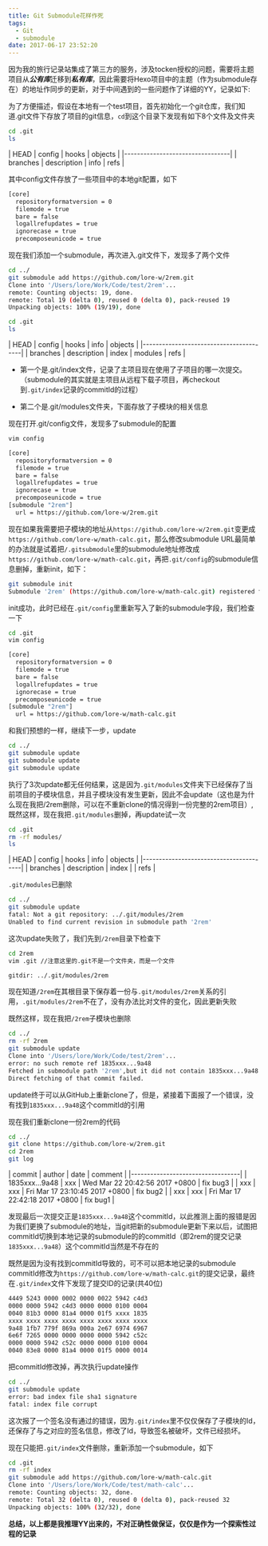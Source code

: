 ```yaml
---
title: Git Submodule花样作死
tags:
  - Git
  - submodule
date: 2017-06-17 23:52:20
---
```


因为我的旅行记录站集成了第三方的服务，涉及tocken授权的问题，需要将主题项目从***公有库***迁移到***私有库***，因此需要将Hexo项目中的主题（作为submodule存在）的地址作同步的更新，对于中间遇到的一些问题作了详细的YY，记录如下:

为了方便描述，假设在本地有一个test项目，首先初始化一个git仓库，我们知道.git文件下存放了项目的git信息，`cd`到这个目录下发现有如下8个文件及文件夹

```bash
cd .git
ls
```
| HEAD | config | hooks | objects |
|---------------------------------|
| branches | description | info | refs |

其中config文件存放了一些项目中的本地git配置，如下

```bash
[core]
  repositoryformatversion = 0
  filemode = true
  bare = false
  logallrefupdates = true
  ignorecase = true
  precomposeunicode = true
```


现在我们添加一个submodule，再次进入.git文件下，发现多了两个文件

```bash
cd ../
git submodule add https://github.com/lore-w/2rem.git
Clone into '/Users/lore/Work/Code/test/2rem'...
remote: Counting objects: 19, done.
remote: Total 19 (delta 0), reused 0 (delta 0), pack-reused 19
Unpacking objects: 100% (19/19), done

cd .git
ls
```
| HEAD | config | hooks | info | objects |
|----------------------------------------|
| branches | description | index | modules | refs |

+ 第一个是.git/index文件，记录了主项目现在使用了子项目的哪一次提交。（submodule的其实就是主项目从远程下载子项目，再checkout到`.git/index`记录的commitId的过程）

+ 第二个是.git/modules文件夹，下面存放了子模块的相关信息

现在打开.git/config文件，发现多了submodule的配置

```bash
vim config
```

```bash
[core]
  repositoryformatversion = 0
  filemode = true
  bare = false
  logallrefupdates = true
  ignorecase = true
  precomposeunicode = true
[submodule "2rem"]
  url = https://github.com/lore-w/2rem.git
```

现在如果我需要把子模块的地址从`https://github.com/lore-w/2rem.git`变更成`https://github.com/lore-w/math-calc.git`，那么修改submodule URL最简单的办法就是试着把`/.gitsubmodule`里的submodule地址修改成`https://github.com/lore-w/math-calc.git`，再把`.git/config`的submodule信息删掉，重新init，如下：

```bash
git submodule init
Submodule '2rem' (https://github.com/lore-w/math-calc.git) registered for path '2rem'

```

init成功，此时已经在`.git/config`里重新写入了新的submodule字段，我们检查一下

```bash
cd .git
vim config
```

```bash
[core]
  repositoryformatversion = 0
  filemode = true
  bare = false
  logallrefupdates = true
  ignorecase = true
  precomposeunicode = true
[submodule "2rem"]
  url = https://github.com/lore-w/math-calc.git
```

和我们预想的一样，继续下一步，update

```bash
cd ../
git submodule update
git submodule update
git submodule update
```

执行了3次update都无任何结果，这是因为`.git/modules`文件夹下已经保存了当前项目的子模块信息，并且子模块没有发生更新，因此不会update（这也是为什么现在我把/2rem删除，可以在不重新clone的情况得到一份完整的2rem项目）,既然这样，现在我把`.git/modules`删掉，再update试一次

```bash
cd .git
rm -rf modules/
ls
```

| HEAD | config | hooks | info | objects |
|----------------------------------------|
| branches | description | index |  | refs |

`.git/modules`已删除

```bash
cd ../
git submodule update
fatal: Not a git repository: ../.git/modules/2rem
Unabled to find current revision in submodule path '2rem'
```

这次update失败了，我们先到`/2rem`目录下检查下

```bash
cd 2rem
vim .git //注意这里的.git不是一个文件夹，而是一个文件

```

```bash
gitdir: ../.git/modules/2rem
```

现在知道`/2rem`在其根目录下保存着一份与`.git/modules/2rem`关系的引用，`.git/modules/2rem`不在了，没有办法比对文件的变化，因此更新失败

既然这样，现在我把`/2rem`子模块也删除

```bash
cd ../
rm -rf 2rem
git submodule update
Clone into '/Users/lore/Work/Code/test/2rem'...
error: no such remote ref 1835xxx...9a48
Fetched in submodule path '2rem',but it did not contain 1835xxx...9a48.
Direct fetching of that commit failed.
```
update终于可以从GitHub上重新clone了，但是，紧接着下面报了一个错误，没有找到`1835xxx...9a48`这个commitId的引用

现在我们重新clone一份2rem的代码

```bash
cd ../
git clone https://github.com/lore-w/2rem.git
cd 2rem
git log
```
| commit | author | date | comment |
|----------------------------------|
| 1835xxx...9a48 | xxx | Wed Mar 22 20:42:56 2017 +0800 | fix bug3 |
| xxx | xxx | Fri Mar 17 23:10:45 2017 +0800 | fix bug2 |
| xxx | xxx | Fri Mar 17 22:42:18 2017 +0800 | fix bug1 |

发现最后一次提交正是`1835xxx...9a48`这个commitId，以此推测上面的报错是因为我们更换了submodule的地址，当git把新的submodule更新下来以后，试图把commitId切换到本地记录的submodule的的commitId（即2rem的提交记录`1835xxx...9a48`）这个commitId当然是不存在的

既然是因为没有找到commitId导致的，可不可以把本地记录的submodule commitId修改为`https://github.com/lore-w/math-calc.git`的提交记录，最终在`.git/index`文件下发现了提交ID的记录(共40位)

```bash
4449 5243 0000 0002 0000 0022 5942 c4d3
0000 0000 5942 c4d3 0000 0000 0100 0004
0040 81b3 0000 81a4 0000 01f5 xxxx 1835
xxxx xxxx xxxx xxxx xxxx xxxx xxxx xxxx
9a48 1fb7 779f 869a 000a 2e67 6974 6967
6e6f 7265 0000 0000 0000 0000 5942 c52c
0000 0000 5942 c52c 0000 0000 0100 0004
0040 83e8 0000 81a4 0000 01f5 0000 0014
```
把commitId修改掉，再次执行update操作

```bash
cd ../
git submodule update
error: bad index file sha1 signature
fatal: index file corrupt
```

这次报了一个签名没有通过的错误，因为`.git/index`里不仅仅保存了子模块的Id，还保存了与之对应的签名信息，修改了Id，导致签名被破坏，文件已经损坏。

现在只能把`.git/index`文件删除，重新添加一个submodule，如下

```bash
cd .git
rm -rf index
git submodule add https://github.com/lore-w/math-calc.git
Clone into '/Users/lore/Work/Code/test/math-calc'...
remote: Counting objects: 32, done.
remote: Total 32 (delta 0), reused 0 (delta 0), pack-reused 32
Unpacking objects: 100% (32/32), done
```

**总结，以上都是我推理YY出来的，不对正确性做保证，仅仅是作为一个探索性过程的记录**